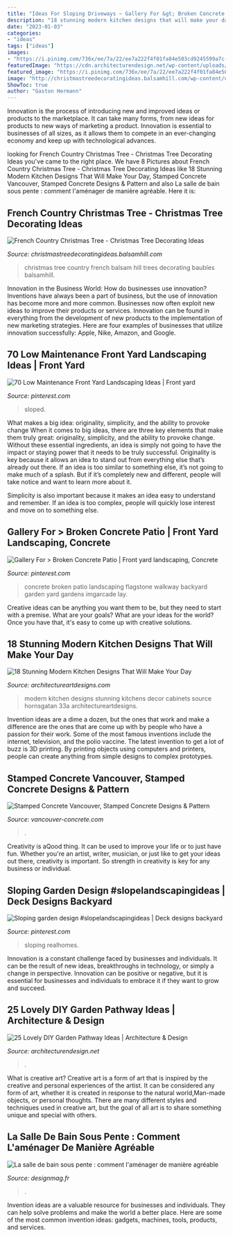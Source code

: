 ```yaml
---
title: "Ideas For Sloping Driveways ~ Gallery For &gt; Broken Concrete Patio"
description: "18 stunning modern kitchen designs that will make your day"
date: "2023-01-03"
categories:
- "ideas"
tags: ["ideas"]
images:
- "https://i.pinimg.com/736x/ee/7a/22/ee7a222f4f01fa84e503cd9245599a7c--broken-concrete-ideas-for-projects.jpg"
featuredImage: "https://cdn.architecturendesign.net/wp-content/uploads/2014/08/25-Lovely-DIY-Garden-Pathway-Ideas-04.jpg"
featured_image: "https://i.pinimg.com/736x/ee/7a/22/ee7a222f4f01fa84e503cd9245599a7c--broken-concrete-ideas-for-projects.jpg"
image: "http://christmastreedecoratingideas.balsamhill.com/wp-content/uploads/2018/02/1-6-697x1024.jpg"
ShowToc: true
author: "Gaston Hermann"
---
```



Innovation is the process of introducing new and improved ideas or products to the marketplace. It can take many forms, from new ideas for products to new ways of marketing a product. Innovation is essential to businesses of all sizes, as it allows them to compete in an ever-changing economy and keep up with technological advances.

	

		
looking for French Country Christmas Tree - Christmas Tree Decorating Ideas you've came to the right place. We have 8 Pictures about French Country Christmas Tree - Christmas Tree Decorating Ideas like 18 Stunning Modern Kitchen Designs That Will Make Your Day, Stamped Concrete Vancouver, Stamped Concrete Designs &amp; Pattern and also La salle de bain sous pente : comment l&#039;aménager de manière agréable. Here it is:
		
    
## French Country Christmas Tree - Christmas Tree Decorating Ideas

<img loading=lazy src="http://christmastreedecoratingideas.balsamhill.com/wp-content/uploads/2018/02/1-6-697x1024.jpg" onerror="this.onerror=null;this.src='https://tse1.mm.bing.net/th?id=OIP.AF-tyyLvjghM7lFqMkYFTAHaK4&amp;pid=15.1';" alt="French Country Christmas Tree - Christmas Tree Decorating Ideas">

_Source: christmastreedecoratingideas.balsamhill.com_

>christmas tree country french balsam hill trees decorating baubles balsamhill. 

	

Innovation in the Business World: How do businesses use innovation?
Inventions have always been a part of business, but the use of innovation has become more and more common. Businesses now often exploit new ideas to improve their products or services. Innovation can be found in everything from the development of new products to the implementation of new marketing strategies. Here are four examples of businesses that utilize innovation successfully: Apple, Nike, Amazon, and Google.

    
## 70 Low Maintenance Front Yard Landscaping Ideas | Front Yard

<img loading=lazy src="https://i.pinimg.com/736x/e0/f4/78/e0f478acd14308c1aaa405ee871c56c0.jpg" onerror="this.onerror=null;this.src='https://tse3.mm.bing.net/th?id=OIP._Od_CqNc552hWXnbZnYKmQHaJ6&amp;pid=15.1';" alt="70 Low Maintenance Front Yard Landscaping Ideas | Front yard">

_Source: pinterest.com_

>sloped. 

	

What makes a big idea: originality, simplicity, and the ability to provoke change
When it comes to big ideas, there are three key elements that make them truly great: originality, simplicity, and the ability to provoke change. Without these essential ingredients, an idea is simply not going to have the impact or staying power that it needs to be truly successful.
 Originality is key because it allows an idea to stand out from everything else that’s already out there. If an idea is too similar to something else, it’s not going to make much of a splash. But if it’s completely new and different, people will take notice and want to learn more about it.

Simplicity is also important because it makes an idea easy to understand and remember. If an idea is too complex, people will quickly lose interest and move on to something else.

    
## Gallery For &gt; Broken Concrete Patio | Front Yard Landscaping, Concrete

<img loading=lazy src="https://i.pinimg.com/736x/ee/7a/22/ee7a222f4f01fa84e503cd9245599a7c--broken-concrete-ideas-for-projects.jpg" onerror="this.onerror=null;this.src='https://tse4.mm.bing.net/th?id=OIP.v4ygFNu2ksdWWrPGwCWNagHaJ6&amp;pid=15.1';" alt="Gallery For &gt; Broken Concrete Patio | Front yard landscaping, Concrete">

_Source: pinterest.com_

>concrete broken patio landscaping flagstone walkway backyard garden yard gardens imgarcade lay. 

	

Creative ideas can be anything you want them to be, but they need to start with a premise. What are your goals? What are your ideas for the world? Once you have that, it's easy to come up with creative solutions.

    
## 18 Stunning Modern Kitchen Designs That Will Make Your Day

<img loading=lazy src="https://www.architectureartdesigns.com/wp-content/uploads/2016/05/18-Stunning-Modern-Kitchen-Designs-That-Will-Make-Your-Day-12.jpg" onerror="this.onerror=null;this.src='https://tse2.mm.bing.net/th?id=OIP.wvM8SZEWSVbajJiX_YkHGgHaE7&amp;pid=15.1';" alt="18 Stunning Modern Kitchen Designs That Will Make Your Day">

_Source: architectureartdesigns.com_

>modern kitchen designs stunning kitchens decor cabinets source hornsgatan 33a architectureartdesigns. 

	

Invention ideas are a dime a dozen, but the ones that work and make a difference are the ones that are come up with by people who have a passion for their work. Some of the most famous inventions include the internet, television, and the polio vaccine. The latest invention to get a lot of buzz is 3D printing. By printing objects using computers and printers, people can create anything from simple designs to complex prototypes.

    
## Stamped Concrete Vancouver, Stamped Concrete Designs &amp; Pattern

<img loading=lazy src="http://www.vancouver-concrete.com/wp-content/uploads/2019/10/stamped-concrete-entranceway-into-townhouse-complex-in-Langley-BC.-e1572074257925.jpg" onerror="this.onerror=null;this.src='https://tse3.mm.bing.net/th?id=OIP.UoRfyWVgci2X7VqRbdwDaQHaJ4&amp;pid=15.1';" alt="Stamped Concrete Vancouver, Stamped Concrete Designs &amp; Pattern">

_Source: vancouver-concrete.com_

>. 

	

Creativity is aQood thing. It can be used to improve your life or to just have fun. Whether you're an artist, writer, musician, or just like to get your ideas out there, creativity is important. So strength in creativity is key for any business or individual.

    
## Sloping Garden Design #slopelandscapingideas | Deck Designs Backyard

<img loading=lazy src="https://i.pinimg.com/736x/94/18/8f/94188f4af899c69c3f04c3a6f1204656.jpg" onerror="this.onerror=null;this.src='https://tse4.mm.bing.net/th?id=OIP.c9XSKKZ88pILocC2wZtY8QHaFe&amp;pid=15.1';" alt="Sloping garden design #slopelandscapingideas | Deck designs backyard">

_Source: pinterest.com_

>sloping realhomes. 

	

Innovation is a constant challenge faced by businesses and individuals. It can be the result of new ideas, breakthroughs in technology, or simply a change in perspective. Innovation can be positive or negative, but it is essential for businesses and individuals to embrace it if they want to grow and succeed.

    
## 25 Lovely DIY Garden Pathway Ideas | Architecture &amp; Design

<img loading=lazy src="https://cdn.architecturendesign.net/wp-content/uploads/2014/08/25-Lovely-DIY-Garden-Pathway-Ideas-04.jpg" onerror="this.onerror=null;this.src='https://tse3.mm.bing.net/th?id=OIP.sdh1NM45I8WmIzA9amMmCAHaJR&amp;pid=15.1';" alt="25 Lovely DIY Garden Pathway Ideas | Architecture &amp; Design">

_Source: architecturendesign.net_

>. 

	

What is creative art?
Creative art is a form of art that is inspired by the creative and personal experiences of the artist. It can be considered any form of art, whether it is created in response to the natural world,Man-made objects, or personal thoughts. There are many different styles and techniques used in creative art, but the goal of all art is to share something unique and special with others.

    
## La Salle De Bain Sous Pente : Comment L&#039;aménager De Manière Agréable

<img loading=lazy src="https://designmag.fr/wp-content/uploads/2016/06/lucarne-laisse-entrer-lumière-du-jour.jpg" onerror="this.onerror=null;this.src='https://tse3.mm.bing.net/th?id=OIP.TzftwXRhDyHuSEfRaWPl7AHaLH&amp;pid=15.1';" alt="La salle de bain sous pente : comment l&#039;aménager de manière agréable">

_Source: designmag.fr_

>. 

	

Invention ideas are a valuable resource for businesses and individuals. They can help solve problems and make the world a better place. Here are some of the most common invention ideas: gadgets, machines, tools, products, and services.

